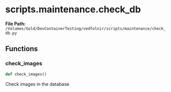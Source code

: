 # scripts.maintenance.check_db

**File Path:** `/Volumes/Gold/DevContainerTesting/vedfolnir/scripts/maintenance/check_db.py`

## Functions

### check_images

```python
def check_images()
```

Check images in the database

